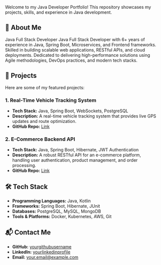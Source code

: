 Welcome to my Java Developer Portfolio! This repository showcases my projects, skills, and experience in Java development.

## 🚀 About Me
Java Full Stack Developer
Java Full Stack Developer with 6+ years of experience in Java, Spring Boot, Microservices, and Frontend frameworks. 
Skilled in building scalable web applications, RESTful APIs, and cloud deployments. Dedicated to delivering high-performance solutions 
using Agile methodologies, DevOps practices, and modern tech stacks.


## 📂 Projects
Here are some of my featured projects:

### 1. Real-Time Vehicle Tracking System
- **Tech Stack:** Java, Spring Boot, WebSockets, PostgreSQL
- **Description:** A real-time vehicle tracking system that provides live GPS updates and route optimization.
- **GitHub Repo:** [Link](#)

### 2. E-Commerce Backend API
- **Tech Stack:** Java, Spring Boot, Hibernate, JWT Authentication
- **Description:** A robust RESTful API for an e-commerce platform, handling user authentication, product management, and order processing.
- **GitHub Repo:** [Link](#)

## 🛠️ Tech Stack
- **Programming Languages:** Java, Kotlin
- **Frameworks:** Spring Boot, Hibernate, JUnit
- **Databases:** PostgreSQL, MySQL, MongoDB
- **Tools & Platforms:** Docker, Kubernetes, AWS, Git

## 📬 Contact Me
- **GitHub:** [yourgithubusername](https://github.com/yourgithubusername)
- **LinkedIn:** [yourlinkedinprofile](https://linkedin.com/in/yourlinkedinprofile)
- **Email:** your.email@example.com
